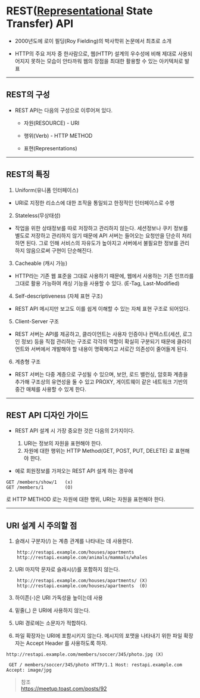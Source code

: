 # REST([Representational](https://datatracker.ietf.org/doc/html/rfc7231#section-3) State Transfer) API

- 2000년도에 로이 필딩(Roy Fielding)의 박사학위 논문에서 최초로 소개

- HTTP의 주요 저자 중 한사람으로, 웹(HTTP) 설계의 우수성에 비해 제대로 사용되어지지 못하는 모습이 안타까워 웹의 장점을 최대한 활용할 수 있는 아키텍처로 발표

---

## REST의 구성

- REST API는 다음의 구성으로 이루어져 있다.

  - 자원(RESOURCE) - URI

  - 행위(Verb) - HTTP METHOD

  - 표현(Representations)

---

## REST의 특징

1. Uniform(유니폼 인터페이스)

- URI로 지정한 리소스에 대한 조작을 통일되고 한정적인 인터페이스로 수행

2. Stateless(무상태성)

- 작업을 위한 상태정보를 따로 저장하고 관리하지 않는다. 세션정보나 쿠키 정보를 별도로 저장하고 관리하지 않기 때문에 API 서버는 들어오는 요청만을 단순히 처리하면 된다. 그로 인해 서비스의 자유도가 높아지고 서버에서 불필요한 정보를 관리하지 않음으로써 구현이 단순해진다.

3. Cacheable (캐시 가능)

- HTTP라는 기존 웹 표준을 그대로 사용하기 때문에, 웹에서 사용하는 기존 인프라를 그대로 활용 가능하여 캐싱 기능을 사용할 수 있다.
  (E-Tag, Last-Modified)

4. Self-descriptiveness (자체 표현 구조)

- REST API 메시지만 보고도 이를 쉽게 이해할 수 있는 자체 표현 구조로 되어있다.

5. Client-Server 구조

- REST 서버는 API를 제공하고, 클라이언트는 사용자 인증이나 컨텍스트(세션, 로그인 정보) 등을 직접 관리하는 구조로 각각의 역할이 확실히 구분되기 때문에 클라이언트와 서버에서 개발해야 할 내용이 명확해지고 서로간 의존성이 줄어들게 된다.

6. 계층형 구조

- REST 서버는 다중 계층으로 구성될 수 있으며, 보안, 로드 밸런싱, 암호화 계층을 추가해 구조상의 유연성을 둘 수 있고 PROXY, 게이트웨이 같은 네트워크 기반의 중간 매체를 사용할 수 있게 한다.

---

## REST API 디자인 가이드

- REST API 설계 시 가장 중요한 것은 다음의 2가지이다.

  1. URI는 정보의 자원을 표현해야 한다.
  2. 자원에 대한 행위는 HTTP Method(GET, POST, PUT, DELETE) 로 표현해야 한다.

- 예로 회원정보를 가져오는 REST API 설계 하는 경우에

```
GET /members/show/1   (x)
GET /members/1        (O)
```

로 HTTP METHOD 로는 자원에 대한 행위, URI는 자원을 표현해야 한다.

---

## URI 설계 시 주의할 점

1. 슬래시 구분자(/) 는 계층 관계를 나타내는 데 사용한다.

```
    http://restapi.example.com/houses/apartments
    http://restapi.example.com/animals/mammals/whales
```

2. URI 마지막 문자로 슬래시(/)를 포함하지 않는다.

```
    http://restapi.example.com/houses/apartments/ (X)
    http://restapi.example.com/houses/apartments  (0)
```

3. 하이픈(-)은 URI 가독성을 높이는데 사용

4. 밑줄(\_) 은 URI에 사용하지 않는다.

5. URI 경로에는 소문자가 적합하다.

6. 파일 확장자는 URI에 포함시키지 않는다. 메시지의 포맷을 나타내기 위한 파일 확장자는 Accept Header 를 사용하도록 하자.

```
http://restapi.example.com/members/soccer/345/photo.jpg (X)

 GET / members/soccer/345/photo HTTP/1.1 Host: restapi.example.com Accept: image/jpg
```

> 참조 <br> https://meetup.toast.com/posts/92
